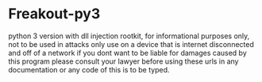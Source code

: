 # Freakout-py3
python 3 version with dll injection rootkit, for informational purposes only, not to be used in attacks only use on a device that is internet disconnected and off of a network if you dont want to be liable for damages caused by this program please consult your lawyer before using these urls in any documentation or any code of this is to be typed.
